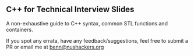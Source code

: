 ## C++ for Technical Interview Slides

A non-exhaustive guide to C++ syntax, common STL functions and containers.

If you spot any errata, have any feedback/suggestions, feel free to submit a PR or email me at [benn@nushackers.org](mailto:benn@nushackers.org)
